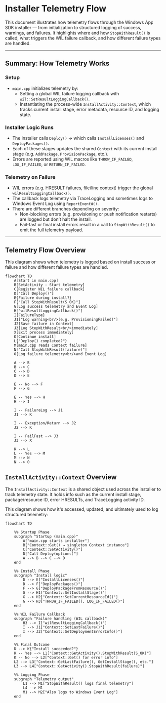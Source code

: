 # Installer Telemetry Flow

This document illustrates how telemetry flows through the Windows App SDK installer — from initialization to structured logging of success, warnings, and failures. It highlights where and how `StopWithResult()` is called, what triggers the WIL failure callback, and how different failure types are handled.

---

## Summary: How Telemetry Works

### Setup

- `main.cpp` initializes telemetry by:
  - Setting a global WIL failure logging callback with `wil::SetResultLoggingCallback()`.
  - Instantiating the process-wide `InstallActivity::Context`, which tracks current install stage, error metadata, resource ID, and logging state.

### Installer Logic Runs

- The installer calls `Deploy()` → which calls `InstallLicenses()` and `DeployPackages()`.
- Each of these stages updates the shared `Context` with its current install stage (e.g. `AddPackage`, `ProvisionPackage`, etc.).
- Errors are reported using WIL macros like `THROW_IF_FAILED`, `LOG_IF_FAILED`, or `RETURN_IF_FAILED`.

### Telemetry on Failure

- WIL errors (e.g. HRESULT failures, file/line context) trigger the global `wilResultLoggingCallback()`.
- The callback logs telemetry via TraceLogging and sometimes logs to Windows Event Log using `ReportEventW()`.
- There are different branches depending on severity:
  - Non-blocking errors (e.g. provisioning or push notification restarts) are logged but don’t halt the install.
  - Fail-fast or final install errors result in a call to `StopWithResult()` to emit the full telemetry payload.

---

## Telemetry Flow Overview
This diagram shows when telemetry is logged based on install success or failure and how different failure types are handled.

```mermaid
flowchart TD
    A[Start in main.cpp]
    B[SetActivity - Start telemetry]
    C[Register WIL failure callback]
    D["Call Deploy()"]
    E{Failure during install?}
    F["Call StopWithResult(S_OK)"]
    G[Log success telemetry and Event Log]
    H["wilResultLoggingCallback()"]
    I{FailureType}
    J1["Log warning<br/>(e.g. ProvisioningFailed)"]
    J2[Save failure in Context]
    J3[Log StopWithResult<br/>immediately]
    X[Exit process immediately]
    K[Continue install]
    L{"Deploy() completed?"}
    M[main.cpp reads Context failure]
    N["Call StopWithResult(failure)"]
    O[Log failure telemetry<br/>and Event Log]

    A --> B
    B --> C
    C --> D
    D --> E

    E -- No --> F
    F --> G

    E -- Yes --> H
    H --> I

    I -- FailureLog --> J1
    J1 --> K

    I -- Exception/Return --> J2
    J2 --> K

    I -- FailFast --> J3
    J3 --> X

    K --> L
    L -- Yes --> M
    M --> N
    N --> O
```
## `InstallActivity::Context` Overview

The `InstallActivity::Context` is a shared object used across the installer to track telemetry state. It holds info such as the current install stage, package/resource ID, error HRESULTs, and TraceLogging activity ID.

This diagram shows how it's accessed, updated, and ultimately used to log structured telemetry:

```mermaid
flowchart TD

    %% Startup Phase
    subgraph "Startup (main.cpp)"
        A["main.cpp starts installer"]
        B["Context::Get() → singleton Context instance"]
        C["Context::SetActivity()"]
        D["Call Deploy(options)"]
        A --> B --> C --> D
    end

    %% Install Phase
    subgraph "Install logic"
        D --> E["InstallLicenses()"]
        D --> F["DeployPackages()"]
        F --> G["DeployPackageFromResource()"]
        G --> H1["Context::SetInstallStage()"]
        G --> H2["Context::SetCurrentResourceId()"]
        G --> H3["THROW_IF_FAILED(), LOG_IF_FAILED()"]
    end

    %% WIL Failure Callback
    subgraph "Failure handling (WIL callback)"
        H3 --> I["wilResultLoggingCallback()"]
        I --> J1["Context::SetLastFailure()"]
        I --> J2["Context::SetDeploymentErrorInfo()"]
    end

    %% Final Outcome
    D --> K{"Install succeeded?"}
    K -- Yes --> L1["Context::GetActivity().StopWithResult(S_OK)"]
    K -- No --> L2["Context::Get() for error info"]
    L2 --> L3["Context::GetLastFailure(), GetInstallStage(), etc."]
    L3 --> L4["Context::GetActivity().StopWithResult(failure)"]

    %% Logging Phase
    subgraph "Telemetry output"
        L1 --> M1["StopWithResult() logs final telemetry"]
        L4 --> M1
        M1 --> M2["Also logs to Windows Event Log"]
    end

